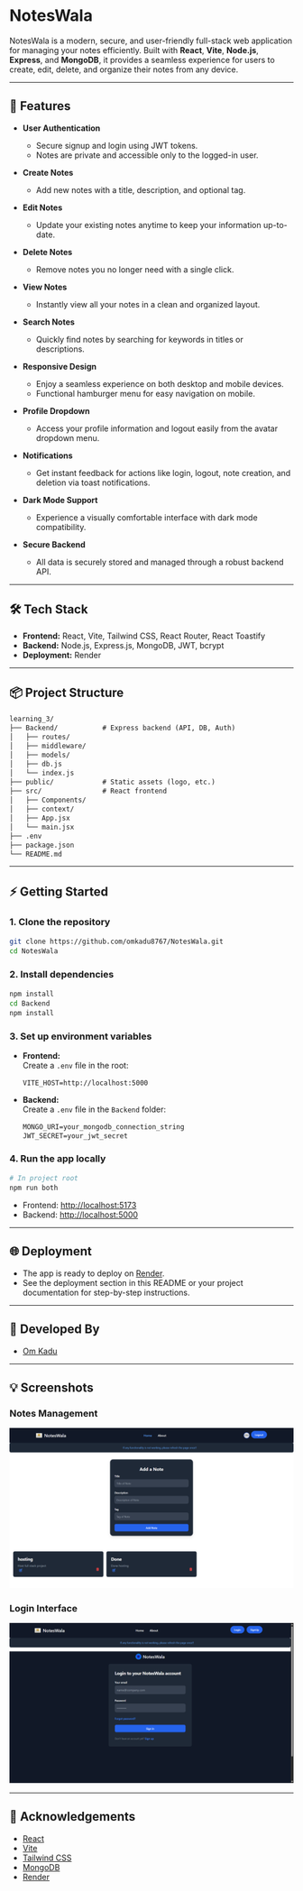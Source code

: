 # NotesWala

NotesWala is a modern, secure, and user-friendly full-stack web application for managing your notes efficiently. Built with **React**, **Vite**, **Node.js**, **Express**, and **MongoDB**, it provides a seamless experience for users to create, edit, delete, and organize their notes from any device.

---

## 🚀 Features

- **User Authentication**
  - Secure signup and login using JWT tokens.
  - Notes are private and accessible only to the logged-in user.

- **Create Notes**
  - Add new notes with a title, description, and optional tag.

- **Edit Notes**
  - Update your existing notes anytime to keep your information up-to-date.

- **Delete Notes**
  - Remove notes you no longer need with a single click.

- **View Notes**
  - Instantly view all your notes in a clean and organized layout.

- **Search Notes**
  - Quickly find notes by searching for keywords in titles or descriptions.

- **Responsive Design**
  - Enjoy a seamless experience on both desktop and mobile devices.
  - Functional hamburger menu for easy navigation on mobile.

- **Profile Dropdown**
  - Access your profile information and logout easily from the avatar dropdown menu.

- **Notifications**
  - Get instant feedback for actions like login, logout, note creation, and deletion via toast notifications.

- **Dark Mode Support**
  - Experience a visually comfortable interface with dark mode compatibility.

- **Secure Backend**
  - All data is securely stored and managed through a robust backend API.

---

## 🛠️ Tech Stack

- **Frontend:** React, Vite, Tailwind CSS, React Router, React Toastify
- **Backend:** Node.js, Express.js, MongoDB, JWT, bcrypt
- **Deployment:** Render

---

## 📦 Project Structure

```
learning_3/
├── Backend/           # Express backend (API, DB, Auth)
│   ├── routes/
│   ├── middleware/
│   ├── models/
│   ├── db.js
│   └── index.js
├── public/            # Static assets (logo, etc.)
├── src/               # React frontend
│   ├── Components/
│   ├── context/
│   ├── App.jsx
│   └── main.jsx
├── .env
├── package.json
└── README.md
```

---

## ⚡ Getting Started

### 1. **Clone the repository**
```bash
git clone https://github.com/omkadu8767/NotesWala.git
cd NotesWala
```

### 2. **Install dependencies**
```bash
npm install
cd Backend
npm install
```

### 3. **Set up environment variables**

- **Frontend:**  
  Create a `.env` file in the root:
  ```
  VITE_HOST=http://localhost:5000
  ```

- **Backend:**  
  Create a `.env` file in the `Backend` folder:
  ```
  MONGO_URI=your_mongodb_connection_string
  JWT_SECRET=your_jwt_secret
  ```

### 4. **Run the app locally**
```bash
# In project root
npm run both
```
- Frontend: [http://localhost:5173](http://localhost:5173)
- Backend: [http://localhost:5000](http://localhost:5000)

---

## 🌐 Deployment

- The app is ready to deploy on [Render](https://render.com/).
- See the deployment section in this README or your project documentation for step-by-step instructions.

---

## 👤 Developed By

- [Om Kadu](https://www.linkedin.com/in/om-kadu-53305425a/)

---

## 💡 Screenshots

### Notes Management

![NotesWala Home Page](./public/pic1.png)

### Login Interface

![NotesWala Notes Management](./public/pic2.png)

---

## 🙏 Acknowledgements

- [React](https://react.dev/)
- [Vite](https://vitejs.dev/)
- [Tailwind CSS](https://tailwindcss.com/)
- [MongoDB](https://www.mongodb.com/)
- [Render](https://render.com/)